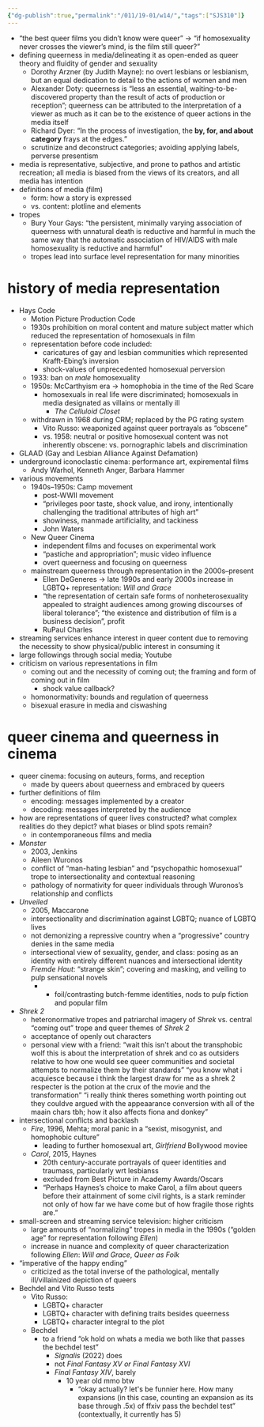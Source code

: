 ```yaml
---
{"dg-publish":true,"permalink":"/011/19-01/w14/","tags":["SJS310"]}
---
```


- “the best queer films you didn’t know were queer” → “if homosexuality never crosses the viewer’s mind, is the film still queer?”
- defining queerness in media/delineating it as open-ended as queer theory and fluidity of gender and sexuality
	- Dorothy Arzner (by Judith Mayne): no overt lesbians or lesbianism, but an equal dedication to detail to the actions of women and men
	- Alexander Doty: queerness is “less an essential, waiting-to-be-discovered property than the result of acts of production or reception”; queerness can be attributed to the interpretation of a viewer as much as it can be to the existence of queer actions in the media itself
	- Richard Dyer: “In the process of investigation, the **by, for, and about category** frays at the edges.”
	- scrutinize and deconstruct categories; avoiding applying labels, perverse presentism
- media is representative, subjective, and prone to pathos and artistic recreation; all media is biased from the views of its creators, and all media has intention
- definitions of media (film)
	- form: how a story is expressed
	- vs. content: plotline and elements
- tropes
	- Bury Your Gays: “the persistent, minimally varying association of queerness with unnatural death is reductive and harmful in much the same way that the automatic association of HIV/AIDS with male homosexuality is reductive and harmful”
	- tropes lead into surface level representation for many minorities
# history of media representation
- Hays Code
	- Motion Picture Production Code
	- 1930s prohibition on moral content and mature subject matter which reduced the representation of homosexuals in film
	- representation before code included:
		- caricatures of gay and lesbian communities which represented Krafft-Ebing’s inversion
		- shock-values of unprecedented homosexual perversion
	- 1933: ban on *male* homosexuality
	- 1950s: McCarthyism era → homophobia in the time of the Red Scare
		- homosexuals in real life were discriminated; homosexuals in media designated as villains or mentally ill
			- *The Celluloid Closet*
	- withdrawn in 1968 during CRM; replaced by the PG rating system
		- Vito Russo: weaponized against queer portrayals as “obscene”
		- vs. 1958: neutral or positive homosexual content was not inherently obscene: vs. pornographic labels and discrimination
- GLAAD (Gay and Lesbian Alliance Against Defamation)
- underground iconoclastic cinema: performance art, expiremental films
	- Andy Warhol, Kenneth Anger, Barbara Hammer
- various movements
	- 1940s–1950s: Camp movement
		- post-WWII movement
		- “privileges poor taste, shock value, and irony, intentionally challenging the traditional attributes of high art”
		- showiness, manmade artificiality, and tackiness
		- John Waters
	- New Queer Cinema
		- independent films and focuses on experimental work
		- “pastiche and appropriation”; music video influence
		- overt queerness and focusing on queerness
	- mainstream queerness through representation in the 2000s–present
		- Ellen DeGeneres → late 1990s and early 2000s increase in LGBTQ+ representation: *Will and Grace*
		- “the representation of certain safe forms of nonheterosexuality appealed to straight audiences among growing discourses of liberal tolerance”; “the existence and distribution of film is a business decision”, profit
		- RuPaul Charles
- streaming services enhance interest in queer content due to removing the necessity to show physical/public interest in consuming it
- large followings through social media; Youtube
- criticism on various representations in film
	- coming out and the necessity of coming out; the framing and form of coming out in film
		- shock value callback?
	- homonormativity: bounds and regulation of queerness
	- bisexual erasure in media and ciswashing
# queer cinema and queerness in cinema
- queer cinema: focusing on auteurs, forms, and reception
	- made by queers about queerness and embraced by queers
- further definitions of film
	- encoding: messages implemented by a creator
	- decoding: messages interpreted by the audience
- how are representations of queer lives constructed? what complex realities do they depict? what biases or blind spots remain?
	- in contemporaneous films and media
- *Monster*
	- 2003, Jenkins
	- Aileen Wuronos
	- conflict of “man-hating lesbian” and “psychopathic homosexual” trope to intersectionality and contextual reasoning
	- pathology of normativity for queer individuals through Wuronos’s relationship and conflicts
- *Unveiled*
	- 2005, Maccarone
	- intersectionality and discrimination against LGBTQ; nuance of LGBTQ lives
	- not demonizing a repressive country when a “progressive” country denies in the same media
	- intersectional view of sexuality, gender, and class: posing as an identity with entirely different nuances and intersectional identity
	- *Fremde Haut*: “strange skin”; covering and masking, and veiling to pulp sensational novels
		- + foil/contrasting butch-femme identities, nods to pulp fiction and popular film
- *Shrek 2*
	- heteronormative tropes and patriarchal imagery of *Shrek* vs. central “coming out” trope and queer themes of *Shrek 2*
	- acceptance of openly out characters
	- personal view with a friend: “wait this isn't about the transphobic wolf this is about the interpretation of shrek and co as outsiders relative to how one would see queer communities and societal attempts to normalize them by their standards” “you know what i acquiesce because i think the largest draw for me as a shrek 2 respecter is the potion at the crux of the movie and the transformation” “i really think theres something worth pointing out they couldve argued with the appeaarance conversion with all of the maain chars tbh; how it also affects fiona and donkey”
- intersectional conflicts and backlash
	- *Fire*, 1996, Mehta; moral panic in a “sexist, misogynist, and homophobic culture”
		- leading to further homosexual art, *Girlfriend* Bollywood moviee
	- *Carol*, 2015, Haynes
		- 20th century-accurate portrayals of queer identities and traumass, particularly wrt lesbianss
		- excluded from Best Picture in Academy Awards/Oscars
		- “Perhaps Haynes’s choice to make Carol, a film about queers before their attainment of some civil rights, is a stark reminder not only of how far we have come but of how fragile those rights are.”
- small-screen and streaming service television: higher criticism
	- large amounts of “normalizing” tropes in media in the 1990s (“golden age” for representation following *Ellen*)
	- increase in nuance and complexity of queer characterization following *Ellen*: *Will and Grace*, *Queer as Folk*
- “imperative of the happy ending”
	- criticized as the total inverse of the pathological, mentally ill/villainized depiction of queers
- Bechdel and Vito Russo tests
	- Vito Russo:
		- LGBTQ+ character
		- LGBTQ+ character with defining traits besides queerness
		- LGBTQ+ character integral to the plot
	- Bechdel
		- to a friend “ok hold on whats a media we both like that passes the bechdel test”
			- *Signalis* (2022) does
			- not *Final Fantasy XV or Final Fantasy XVI*
			- *Final Fantasy XIV*, barely
				- 10 year old mmo btw
					- “okay actually? let's be funnier here. How many expansions (in this case, counting an expansion as its base through .5x) of ffxiv pass the bechdel test” (contextually, it currently has 5)
